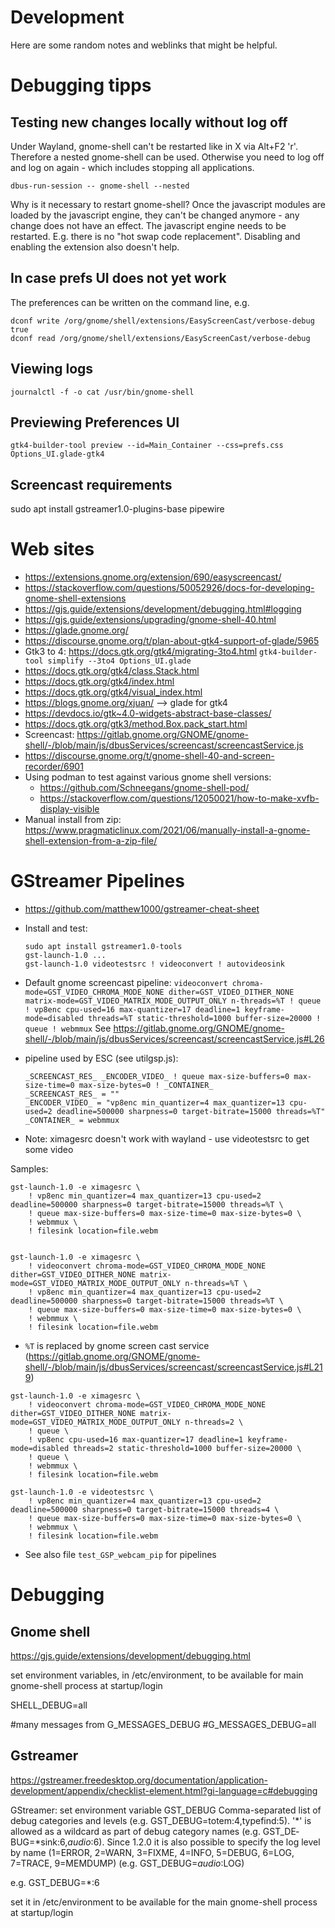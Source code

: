 # Development

Here are some random notes and weblinks that might be helpful.

# Debugging tipps

## Testing new changes locally without log off

Under Wayland, gnome-shell can't be restarted like in X via Alt+F2 'r'. Therefore a nested gnome-shell can be used.
Otherwise you need to log off and log on again - which includes stopping all applications.

```
dbus-run-session -- gnome-shell --nested
```

Why is it necessary to restart gnome-shell? Once the javascript modules are loaded by the javascript engine,
they can't be changed anymore - any change does not have an effect. The javascript engine needs to be restarted.
E.g. there is no "hot swap code replacement". Disabling and enabling the extension also doesn't help.

## In case prefs UI does not yet work

The preferences can be written on the command line, e.g.

```
dconf write /org/gnome/shell/extensions/EasyScreenCast/verbose-debug true
dconf read /org/gnome/shell/extensions/EasyScreenCast/verbose-debug
```

## Viewing logs

```
journalctl -f -o cat /usr/bin/gnome-shell
```

## Previewing Preferences UI

```
gtk4-builder-tool preview --id=Main_Container --css=prefs.css Options_UI.glade-gtk4
```

## Screencast requirements

sudo apt install gstreamer1.0-plugins-base pipewire

# Web sites

*   https://extensions.gnome.org/extension/690/easyscreencast/
*   https://stackoverflow.com/questions/50052926/docs-for-developing-gnome-shell-extensions
*   https://gjs.guide/extensions/development/debugging.html#logging
*   https://gjs.guide/extensions/upgrading/gnome-shell-40.html
*   https://glade.gnome.org/
*   https://discourse.gnome.org/t/plan-about-gtk4-support-of-glade/5965
*   Gtk3 to 4: https://docs.gtk.org/gtk4/migrating-3to4.html
    `gtk4-builder-tool simplify --3to4 Options_UI.glade`
*   https://docs.gtk.org/gtk4/class.Stack.html
*   https://docs.gtk.org/gtk4/index.html
*   https://docs.gtk.org/gtk4/visual_index.html
*   https://blogs.gnome.org/xjuan/ --> glade for gtk4
*   https://devdocs.io/gtk~4.0-widgets-abstract-base-classes/
*   https://docs.gtk.org/gtk3/method.Box.pack_start.html
*   Screencast: https://gitlab.gnome.org/GNOME/gnome-shell/-/blob/main/js/dbusServices/screencast/screencastService.js
*   https://discourse.gnome.org/t/gnome-shell-40-and-screen-recorder/6901
*   Using podman to test against various gnome shell versions:
    *   https://github.com/Schneegans/gnome-shell-pod/
    *   https://stackoverflow.com/questions/12050021/how-to-make-xvfb-display-visible
*   Manual install from zip: https://www.pragmaticlinux.com/2021/06/manually-install-a-gnome-shell-extension-from-a-zip-file/

# GStreamer Pipelines

*   https://github.com/matthew1000/gstreamer-cheat-sheet

*   Install and test:
    ```
    sudo apt install gstreamer1.0-tools
    gst-launch-1.0 ...
    gst-launch-1.0 videotestsrc ! videoconvert ! autovideosink
    ```

*   Default gnome screencast pipeline:
    `videoconvert chroma-mode=GST_VIDEO_CHROMA_MODE_NONE dither=GST_VIDEO_DITHER_NONE matrix-mode=GST_VIDEO_MATRIX_MODE_OUTPUT_ONLY n-threads=%T ! queue ! vp8enc cpu-used=16 max-quantizer=17 deadline=1 keyframe-mode=disabled threads=%T static-threshold=1000 buffer-size=20000 ! queue ! webmmux`
    See https://gitlab.gnome.org/GNOME/gnome-shell/-/blob/main/js/dbusServices/screencast/screencastService.js#L26

*   pipeline used by ESC (see utilgsp.js):
    ```
    _SCREENCAST_RES_ _ENCODER_VIDEO_ ! queue max-size-buffers=0 max-size-time=0 max-size-bytes=0 ! _CONTAINER_
    _SCREENCAST_RES_ = ""
    _ENCODER_VIDEO_ = "vp8enc min_quantizer=4 max_quantizer=13 cpu-used=2 deadline=500000 sharpness=0 target-bitrate=15000 threads=%T"
    _CONTAINER_ = webmmux
    ```

*   Note: ximagesrc doesn't work with wayland - use videotestsrc to get some video

Samples:

```
gst-launch-1.0 -e ximagesrc \
    ! vp8enc min_quantizer=4 max_quantizer=13 cpu-used=2 deadline=500000 sharpness=0 target-bitrate=15000 threads=%T \
    ! queue max-size-buffers=0 max-size-time=0 max-size-bytes=0 \
    ! webmmux \
    ! filesink location=file.webm


gst-launch-1.0 -e ximagesrc \
    ! videoconvert chroma-mode=GST_VIDEO_CHROMA_MODE_NONE dither=GST_VIDEO_DITHER_NONE matrix-mode=GST_VIDEO_MATRIX_MODE_OUTPUT_ONLY n-threads=%T \
    ! vp8enc min_quantizer=4 max_quantizer=13 cpu-used=2 deadline=500000 sharpness=0 target-bitrate=15000 threads=%T \
    ! queue max-size-buffers=0 max-size-time=0 max-size-bytes=0 \
    ! webmmux \
    ! filesink location=file.webm
```

*   `%T` is replaced by gnome screen cast service (https://gitlab.gnome.org/GNOME/gnome-shell/-/blob/main/js/dbusServices/screencast/screencastService.js#L219)

```
gst-launch-1.0 -e ximagesrc \
    ! videoconvert chroma-mode=GST_VIDEO_CHROMA_MODE_NONE dither=GST_VIDEO_DITHER_NONE matrix-mode=GST_VIDEO_MATRIX_MODE_OUTPUT_ONLY n-threads=2 \
    ! queue \
    ! vp8enc cpu-used=16 max-quantizer=17 deadline=1 keyframe-mode=disabled threads=2 static-threshold=1000 buffer-size=20000 \
    ! queue \
    ! webmmux \
    ! filesink location=file.webm

gst-launch-1.0 -e videotestsrc \
    ! vp8enc min_quantizer=4 max_quantizer=13 cpu-used=2 deadline=500000 sharpness=0 target-bitrate=15000 threads=4 \
    ! queue max-size-buffers=0 max-size-time=0 max-size-bytes=0 \
    ! webmmux \
    ! filesink location=file.webm
```

*   See also file `test_GSP_webcam_pip` for pipelines


# Debugging

## Gnome shell
https://gjs.guide/extensions/development/debugging.html

set environment variables, in /etc/environment, to be available for main gnome-shell process at startup/login

SHELL_DEBUG=all

#many messages from G_MESSAGES_DEBUG
#G_MESSAGES_DEBUG=all


## Gstreamer
https://gstreamer.freedesktop.org/documentation/application-development/appendix/checklist-element.html?gi-language=c#debugging

GStreamer: set environment variable
GST_DEBUG
              Comma-separated list of debug categories and levels (e.g.  GST_DEBUG=totem:4,typefind:5). '*' is allowed as a wildcard  as  part  of  debug  category  names  (e.g.  GST_DE‐
              BUG=*sink:6,*audio*:6).  Since  1.2.0  it  is  also  possible  to specify the log level by name (1=ERROR, 2=WARN, 3=FIXME, 4=INFO, 5=DEBUG, 6=LOG, 7=TRACE, 9=MEMDUMP) (e.g.
              GST_DEBUG=*audio*:LOG)

e.g. GST_DEBUG=*:6

set it in /etc/environment to be available for the main gnome-shell process at startup/login

